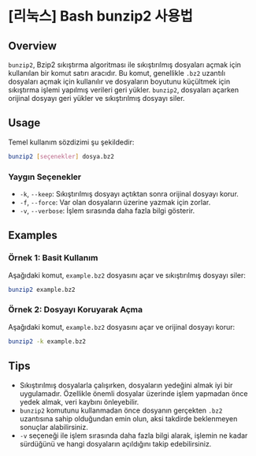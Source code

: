 # [리눅스] Bash bunzip2 사용법

## Overview
`bunzip2`, Bzip2 sıkıştırma algoritması ile sıkıştırılmış dosyaları açmak için kullanılan bir komut satırı aracıdır. Bu komut, genellikle `.bz2` uzantılı dosyaları açmak için kullanılır ve dosyaların boyutunu küçültmek için sıkıştırma işlemi yapılmış verileri geri yükler. `bunzip2`, dosyaları açarken orijinal dosyayı geri yükler ve sıkıştırılmış dosyayı siler.

## Usage
Temel kullanım sözdizimi şu şekildedir:

```bash
bunzip2 [seçenekler] dosya.bz2
```

### Yaygın Seçenekler
- `-k`, `--keep`: Sıkıştırılmış dosyayı açtıktan sonra orijinal dosyayı korur.
- `-f`, `--force`: Var olan dosyaların üzerine yazmak için zorlar.
- `-v`, `--verbose`: İşlem sırasında daha fazla bilgi gösterir.

## Examples
### Örnek 1: Basit Kullanım
Aşağıdaki komut, `example.bz2` dosyasını açar ve sıkıştırılmış dosyayı siler:

```bash
bunzip2 example.bz2
```

### Örnek 2: Dosyayı Koruyarak Açma
Aşağıdaki komut, `example.bz2` dosyasını açar ve orijinal dosyayı korur:

```bash
bunzip2 -k example.bz2
```

## Tips
- Sıkıştırılmış dosyalarla çalışırken, dosyaların yedeğini almak iyi bir uygulamadır. Özellikle önemli dosyalar üzerinde işlem yapmadan önce yedek almak, veri kaybını önleyebilir.
- `bunzip2` komutunu kullanmadan önce dosyanın gerçekten `.bz2` uzantısına sahip olduğundan emin olun, aksi takdirde beklenmeyen sonuçlar alabilirsiniz.
- `-v` seçeneği ile işlem sırasında daha fazla bilgi alarak, işlemin ne kadar sürdüğünü ve hangi dosyaların açıldığını takip edebilirsiniz.